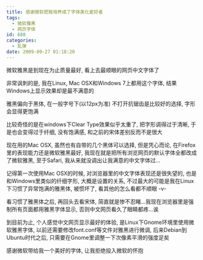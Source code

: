 ```yaml
---
title: 感谢微软把我培养成了字体美化爱好者
tags:
  - 微软雅黑
  - 网页字体
id: 688
categories:
  - 乱弹
date: 2009-09-27 01:18:20
---
```


微软雅黑是到现在为止质量最好, 看上去最顺眼的网页中文字体了

非常讽刺的是, 我在Linux, Mac OSX和Windows 7上都用这个字体, 结果Windows上显示效果却是最不满意的

雅黑偏向于黑体, 在一般字号下(以12px为准) 不打开抗锯齿是比较好的选择, 字形会显得更饱满

比较奇怪的是在windows下Clear Type效果似乎太重了, 把字形调得过于清晰, 于是也会变得过于纤细, 没有饱满感, 和之前的宋体差别反而不是很大

现在用的Mac OSX, 虽然也有自带的几个黑体可以选择, 但是凭心而论, 在Firefox里的表现能力还是微软雅黑最好, 我现在就是把所有浏览网页的默认字体全都改成了微软雅黑, 至于Safari, 我从来就没调出让我满意的中文字体过...

记得第一次使用Mac OSX的时候, 对浏览器里的中文字体表现还是很失望的, 也是和Windows里类似的纤细字形, 大概是设置的关系, 不过最大的可能是我在Linux下习惯了异常饱满的雅黑体, 被惯坏了, 看其他的怎么看都不顺眼 -v-

看习惯了雅黑体之后, 再回头去看宋体, 简直就是惨不忍睹...我现在浏览器里是强制所有页面都用雅黑字体显示, 否则中文网页看久了眼睛都疼...诶

到目前为止, 个人感觉中文网页显示最好的体验, 是Linux下Gnome环境里使用微软雅黑字体, 以前还需要修改font.conf等文件对雅黑进行微调, 后来Debian到Ubuntu时代之后, 只需要在Gnome里调整一下次像素平滑的强度足矣

感谢微软带给我一个美好的字体, 让我拒绝投入微软的怀抱